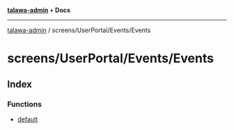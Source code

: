 [**talawa-admin**](../../../../README.md) • **Docs**

***

[talawa-admin](../../../../modules.md) / screens/UserPortal/Events/Events

# screens/UserPortal/Events/Events

## Index

### Functions

- [default](functions/default.md)
